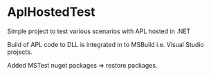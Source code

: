 # AplHostedTest
Simple project to test various scenarios with APL hosted in .NET

Build of APL code to DLL is integrated in to MSBuild i.e. Visual Studio projects.

Added MSTest nuget packages => restore packages.
